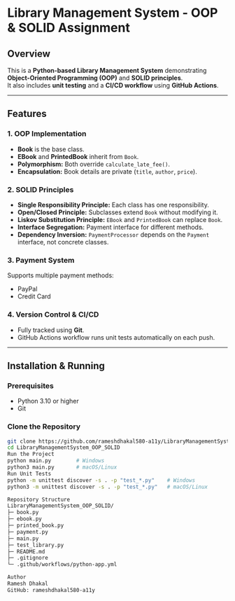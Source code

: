 # Library Management System - OOP & SOLID Assignment

## Overview
This is a **Python-based Library Management System** demonstrating **Object-Oriented Programming (OOP)** and **SOLID principles**.  
It also includes **unit testing** and a **CI/CD workflow** using **GitHub Actions**.

---

## Features

### 1. OOP Implementation
- **Book** is the base class.  
- **EBook** and **PrintedBook** inherit from `Book`.  
- **Polymorphism:** Both override `calculate_late_fee()`.  
- **Encapsulation:** Book details are private (`title`, `author`, `price`).  

### 2. SOLID Principles
- **Single Responsibility Principle:** Each class has one responsibility.  
- **Open/Closed Principle:** Subclasses extend `Book` without modifying it.  
- **Liskov Substitution Principle:** `EBook` and `PrintedBook` can replace `Book`.  
- **Interface Segregation:** Payment interface for different methods.  
- **Dependency Inversion:** `PaymentProcessor` depends on the `Payment` interface, not concrete classes.  

### 3. Payment System
Supports multiple payment methods:  
- PayPal  
- Credit Card  

### 4. Version Control & CI/CD
- Fully tracked using **Git**.  
- GitHub Actions workflow runs unit tests automatically on each push.  

---

## Installation & Running

### Prerequisites
- Python 3.10 or higher
- Git

### Clone the Repository
```bash
git clone https://github.com/rameshdhakal580-a11y/LibraryManagementSystem_OOP_SOLID.git
cd LibraryManagementSystem_OOP_SOLID
Run the Project
python main.py        # Windows
python3 main.py       # macOS/Linux
Run Unit Tests
python -m unittest discover -s . -p "test_*.py"    # Windows
python3 -m unittest discover -s . -p "test_*.py"   # macOS/Linux

Repository Structure
LibraryManagementSystem_OOP_SOLID/
├─ book.py
├─ ebook.py
├─ printed_book.py
├─ payment.py
├─ main.py
├─ test_library.py
├─ README.md
├─ .gitignore
└─ .github/workflows/python-app.yml

Author
Ramesh Dhakal
GitHub: rameshdhakal580-a11y
